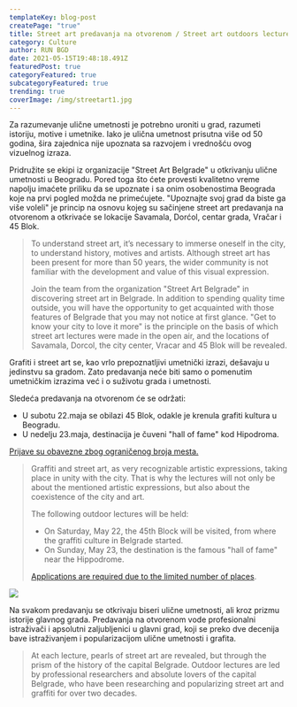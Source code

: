 ```yaml
---
templateKey: blog-post
createPage: "true"
title: Street art predavanja na otvorenom / Street art outdoors lectures
category: Culture
author: RUN BGD
date: 2021-05-15T19:48:18.491Z
featuredPost: true
categoryFeatured: true
subcategoryFeatured: true
trending: true
coverImage: /img/streetart1.jpg
---
```

Za razumevanje ulične umetnosti je potrebno uroniti u grad, razumeti istoriju, motive i umetnike. Iako je ulična umetnost prisutna više od 50 godina, šira zajednica nije upoznata sa razvojem i vrednošću ovog vizuelnog izraza.

Pridružite se ekipi iz organizacije "Street Art Belgrade" u otkrivanju ulične umetnosti u Beogradu. Pored toga što ćete provesti kvalitetno vreme napolju imaćete priliku da se upoznate i sa onim osobenostima Beograda koje na prvi pogled možda ne primećujete. "Upoznajte svoj grad da biste ga više voleli" je princip na osnovu kojeg su sačinjene street art predavanja na otvorenom a otkrivaće se lokacije Savamala, Dorćol, centar grada, Vračar i 45 Blok. 

> To understand street art, it’s necessary to immerse oneself in the city, to understand history, motives and artists. Although street art has been present for more than 50 years, the wider community is not familiar with the development and value of this visual expression.
>
> Join the team from the organization "Street Art Belgrade" in discovering street art in Belgrade. In addition to spending quality time outside, you will have the opportunity to get acquainted with those features of Belgrade that you may not notice at first glance. "Get to know your city to love it more" is the principle on the basis of which street art lectures were made in the open air, and the locations of Savamala, Dorcol, the city center, Vracar and 45 Blok will be revealed.

Grafiti i street art se, kao vrlo prepoznatljivi umetnički izrazi, dešavaju u jedinstvu sa gradom. Zato predavanja neće biti samo o pomenutim umetničkim izrazima već i o suživotu grada i umetnosti.

Sledeća predavanja na otvorenom će se održati:

* U subotu 22.maja se obilazi 45 Blok, odakle je krenula grafiti kultura u Beogradu. 
* U nedelju 23.maja, destinacija je čuveni "hall of fame" kod Hipodroma. 

[Prijave su obavezne zbog ograničenog broja mesta.](https://streetartbelgrade.com/projekti/predavanja/)

> Graffiti and street art, as very recognizable artistic expressions, taking place in unity with the city. That is why the lectures will not only be about the mentioned artistic expressions, but also about the coexistence of the city and art.
>
> The following outdoor lectures will be held:
>
> * On Saturday, May 22, the 45th Block will be visited, from where the graffiti culture in Belgrade started.
> * On Sunday, May 23, the destination is the famous "hall of fame" near the Hippodrome.
>
> [Applications are required due to the limited number of places](https://streetartbelgrade.com/projekti/predavanja/).

![](/img/streetart2.jpg)

Na svakom predavanju se otkrivaju biseri ulične umetnosti, ali kroz prizmu istorije glavnog grada. Predavanja na otvorenom vode profesionalni istraživači i apsolutni zaljubljenici u glavni grad, koji se preko dve decenija bave istraživanjem i popularizacijom ulične umetnosti i grafita.

> At each lecture, pearls of street art are revealed, but through the prism of the history of the capital Belgrade. Outdoor lectures are led by professional researchers and absolute lovers of the capital Belgrade, who have been researching and popularizing street art and graffiti for over two decades.